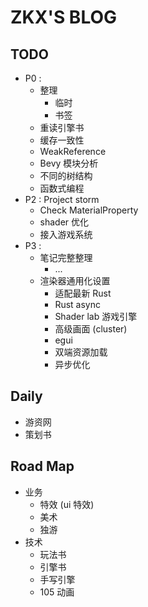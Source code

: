 # ZKX'S BLOG

## TODO
- P0 : 
	- 整理
		- 临时
		- 书签
	- 重读引擎书
	- 缓存一致性
	- WeakReference
	- Bevy 模块分析
	- 不同的树结构
	- 函数式编程
- P2 : Project storm
	- Check MaterialProperty
	- shader 优化
	- 接入游戏系统
- P3 : 
	- 笔记完整整理
		- ...
	- 渲染器通用化设置 
		- 适配最新 Rust
		- Rust async
		- Shader lab 游戏引擎
		- 高级画面 (cluster)
		- egui
		- 双端资源加载
		- 异步优化
## Daily

- 游资网
- 策划书

## Road Map
- 业务
	- 特效 (ui 特效)
	- 美术
	- 独游
- 技术
	- 玩法书
	- 引擎书
	- 手写引擎
	- 105 动画

		